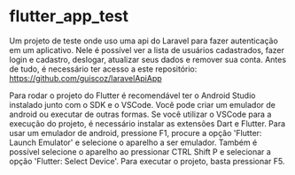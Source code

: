 # flutter_app_test

Um projeto de teste onde uso uma api do Laravel para fazer autenticação em um aplicativo. Nele é possível ver a lista de usuários cadastrados, fazer login e cadastro, deslogar, atualizar seus dados e remover sua conta.
Antes de tudo, é necessário ter acesso a este repositório: https://github.com/guiscoz/laravelApiApp

Para rodar o projeto do Flutter é recomendável ter o Android Studio instalado junto com o SDK e o VSCode. Você pode criar um emulador de android ou executar de outras formas. 
Se você utilizar o VSCode para a execução do projeto, é necessário instalar as extensões Dart e Flutter. 
Para usar um emulador de android, pressione F1, procure a opção 'Flutter: Launch Emulator' e selecione o aparelho a ser emulador.
Também é possível selecione o aparelho ao pressionar CTRL Shift P e selecionar a opção 'Flutter: Select Device'.
Para executar o projeto, basta pressionar F5.